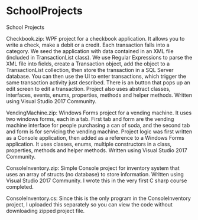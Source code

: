 # SchoolProjects
School Projects

Checkbook.zip:
WPF project for a checkbook application. It allows you to write a check, make a debit or a credit. Each transaction falls into a category. We seed the application with data contained in an XML file (included in TransactionList class). We use Regular Expressions to parse the XML file into fields, create a Transaction object, add the object to a TransactionList collection, then store the transaction in a SQL Server database. You can then use the UI to enter transactions, which trigger the same transaction activity just described. There is an <Edit> button that pops up an edit screen to edit a transaction. Project also uses abstract classes, interfaces, events, enums, properties, methods and helper methods. Written using Visual Studio 2017 Community.

VendingMachine.zip:
Windows Forms project for a vending machine. It uses two windows forms, each in a tab. First tab and form are the vending machine interface for people purchasing a can of soda, and the second tab and form is for servicing the vending machine. Project logic was first written as a Console application, then added as a reference to a Windows Forms application. It uses classes, enums, multiple constructors in a class, properties, methods and helper methods. Written using Visual Studio 2017 Community.

ConsoleInventory.zip:
Simple Console project for inventory system that uses an array of structs (no database) to store information. Written using Visual Studio 2017 Community. I wrote this in the very first C sharp course completed.

ConsoleInventory.cs:
Since this is the only program in the ConsoleInventory project, I uploaded this separately so you can view the code without downloading zipped project file.
